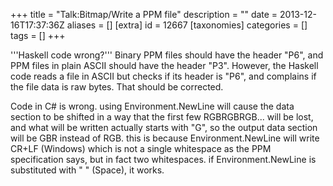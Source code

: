 +++
title = "Talk:Bitmap/Write a PPM file"
description = ""
date = 2013-12-16T17:37:36Z
aliases = []
[extra]
id = 12667
[taxonomies]
categories = []
tags = []
+++

'''Haskell code wrong?'''
Binary PPM files should have the header "P6", and PPM files in plain ASCII should have the header "P3". However, the Haskell code reads a file in ASCII but checks if its header is "P6", and complains if the file data is raw bytes. That should be corrected.

Code in C# is wrong. using Environment.NewLine will cause the data section to be shifted in a way that the first few RGBRGBRGB... will be lost, and what will be written actually starts with "G", so the output data section will be GBR instead of RGB. this is because Environment.NewLine will write CR+LF (Windows) which is not a single whitespace as the PPM specification says, but in fact two whitespaces.
if Environment.NewLine is substituted with " " (Space), it works.
